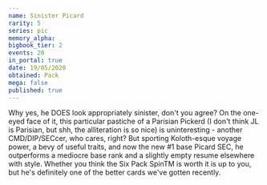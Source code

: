 ```yaml
---
name: Sinister Picard
rarity: 5
series: pic
memory_alpha:
bigbook_tier: 2
events: 20
in_portal: true
date: 19/05/2020
obtained: Pack
mega: false
published: true
---
```


Why yes, he DOES look appropriately sinister, don't you agree? On the one-eyed face of it, this particular pastiche of a Parisian Pickerd (I don't think JL is Parisian, but shh, the alliteration is so nice) is uninteresting - another CMD/DIP/SECcer, who cares, right? But sporting Koloth-esque voyage power, a bevy of useful traits, and now the new #1 base Picard SEC, he outperforms a mediocre base rank and a slightly empty resume elsewhere with style. Whether you think the Six Pack SpinTM is worth it is up to you, but he's definitely one of the better cards we've gotten recently.
